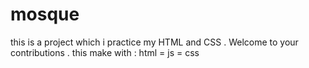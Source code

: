# mosque
this is a project which i practice my HTML and CSS .
Welcome to your contributions .
this make with : html = js = css

